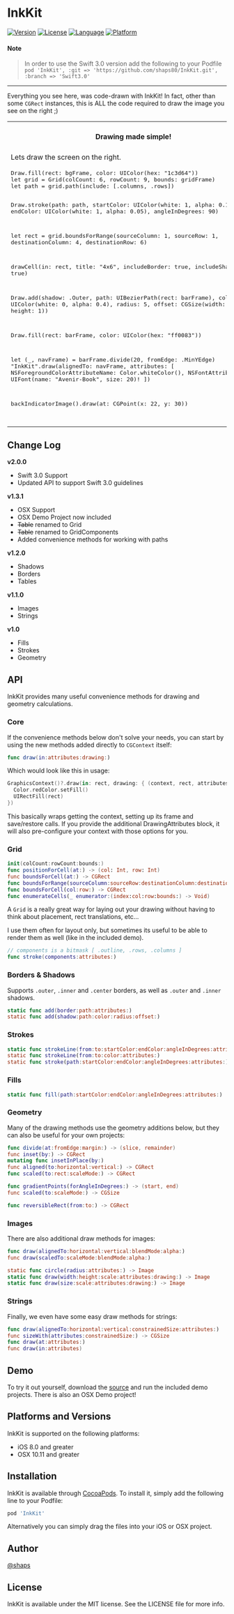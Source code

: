 # InkKit

[![Version](https://img.shields.io/cocoapods/v/InkKit.svg?style=flat)](http://cocoapods.org/pods/InkKit)
[![License](https://img.shields.io/cocoapods/l/InkKit.svg?style=flat)](http://cocoapods.org/pods/InkKit)
[![Language](https://img.shields.io/badge/language-swift-ff69b4.svg)](http://cocoadocs.org/docsets/InkKit)
[![Platform](https://img.shields.io/cocoapods/p/InkKit.svg?style=flat)](http://cocoapods.org/pods/InkKit)

#### Note
> In order to use the Swift 3.0 version add the following to your Podfile
> `pod 'InkKit', :git => 'https://github.com/shaps80/InkKit.git', :branch => 'Swift3.0'`

--- 

Everything you see here, was code-drawn with InkKit! In fact, other than some `CGRect` instances, this is ALL the code required to draw the image you see on the right ;)

<table>
  <tr>
    <th width="30%">Drawing made simple!</th>
    <th width="30%">InkKit In Action</th>
  </tr>
  <tr>
    <td>Lets draw the screen on the right.</td>
    <th rowspan="9"><img src="http://shaps.me/assets/img/blog/InkKit.gif"></th>
  </tr>
  <tr><td><div class="highlight highlight-source-swift"><pre>
Draw.fill(rect: bgFrame, color: UIColor(hex: "1c3d64"))
let grid = Grid(colCount: 6, rowCount: 9, bounds: gridFrame)
let path = grid.path(include: [.columns, .rows])

Draw.stroke(path: path, startColor: UIColor(white: 1, alpha: 0.15),
    endColor: UIColor(white: 1, alpha: 0.05), angleInDegrees: 90)

let rect = grid.boundsForRange(sourceColumn: 1, sourceRow: 1,
                      destinationColumn: 4, destinationRow: 6)

drawCell(in: rect, title: "4x6",
  includeBorder: true, includeShadow: true)

Draw.add(shadow: .Outer, path: UIBezierPath(rect: barFrame),
           color: UIColor(white: 0, alpha: 0.4), radius: 5,
                       offset: CGSize(width: 0, height: 1))

Draw.fill(rect: barFrame, color: UIColor(hex: "ff0083"))

let (_, navFrame) = barFrame.divide(20, fromEdge: .MinYEdge)
"InkKit".draw(alignedTo: navFrame, attributes: [
  NSForegroundColorAttributeName: Color.whiteColor(),
  NSFontAttributeName: UIFont(name: "Avenir-Book", size: 20)!
])

backIndicatorImage().draw(at: CGPoint(x: 22, y: 30))  
</pre></div></td></tr>
</table>

## Change Log

**v2.0.0**

* Swift 3.0 Support
* Updated API to support Swift 3.0 guidelines

**v1.3.1**

* OSX Support
* OSX Demo Project now included
* ~~Table~~ renamed to Grid
* ~~Table~~ renamed to GridComponents
* Added convenience methods for working with paths

**v1.2.0**

* Shadows
* Borders
* Tables

**v1.1.0**

* Images
* Strings

**v1.0**

* Fills
* Strokes
* Geometry

## API

InkKit provides many useful convenience methods for drawing and geometry calculations.

### Core

If the convenience methods below don't solve your needs, you can start by using the new methods added directly to `CGContext` itself:

```swift
func draw(in:attributes:drawing:)
```

Which would look like this in usage:

```swift
GraphicsContext()?.draw(in: rect, drawing: { (context, rect, attributes) in
  Color.redColor.setFill()
  UIRectFill(rect)
})
```

This basically wraps getting the context, setting up its frame and save/restore calls. If you provide the additional DrawingAttributes block, it will also pre-configure your context with those options for you.

### Grid

```swift
init(colCount:rowCount:bounds:)
func positionForCell(at:) -> (col: Int, row: Int)
func boundsForCell(at:) -> CGRect
func boundsForRange(sourceColumn:sourceRow:destinationColumn:destinationRow:) -> CGRect
func boundsForCell(col:row:) -> CGRect
func enumerateCells(_ enumerator:(index:col:row:bounds:) -> Void)
```

A `Grid` is a really great way for laying out your drawing without having to think about placement, rect translations, etc...

I use them often for layout only, but sometimes its useful to be able to render them as well (like in the included demo).

```swift
// components is a bitmask [ .outline, .rows, .columns ]
func stroke(components:attributes:)
```

### Borders & Shadows

Supports `.outer`, `.inner` and `.center` borders, as well as `.outer` and `.inner` shadows.

```swift
static func add(border:path:attributes:)
static func add(shadow:path:color:radius:offset:)
```

### Strokes

```swift
static func strokeLine(from:to:startColor:endColor:angleInDegrees:attributes:)
static func strokeLine(from:to:color:attributes:)
static func stroke(path:startColor:endColor:angleInDegrees:attributes:)
```


### Fills

```swift
static func fill(path:startColor:endColor:angleInDegrees:attributes:)
```

### Geometry

Many of the drawing methods use the geometry additions below, but they can also be useful for your own projects:

```swift
func divide(at:fromEdge:margin:) -> (slice, remainder)
func inset(by:) -> CGRect 			
mutating func insetInPlace(by:)		
func aligned(to:horizontal:vertical:) -> CGRect
func scaled(to:rect:scaleMode:) -> CGRect

func gradientPoints(forAngleInDegrees:) -> (start, end)
func scaled(to:scaleMode:) -> CGSize

func reversibleRect(from:to:) -> CGRect
```

### Images

There are also additional draw methods for images:

```swift
func draw(alignedTo:horizontal:vertical:blendMode:alpha:)
func draw(scaledTo:scaleMode:blendMode:alpha:)

static func circle(radius:attributes:) -> Image
static func draw(width:height:scale:attributes:drawing:) -> Image
static func draw(size:scale:attributes:drawing:) -> Image
```

### Strings

Finally, we even have some easy draw methods for strings:

```swift
func draw(alignedTo:horizontal:vertical:constrainedSize:attributes:)
func sizeWith(attributes:constrainedSize:) -> CGSize
func draw(at:attributes:)
func draw(in:attributes)
```

## Demo

To try it out yourself, download the [source](http://github.com/shaps80/InkKit) and run the included demo projects. There is also an OSX Demo project!

## Platforms and Versions

InkKit is supported on the following platforms:

* iOS 8.0 and greater
* OSX 10.11 and greater

## Installation

InkKit is available through [CocoaPods](http://cocoapods.org). To install
it, simply add the following line to your Podfile:

```ruby
pod 'InkKit'
```

Alternatively you can simply drag the files into your iOS or OSX project.


## Author

[@shaps](http://twitter.com/shaps)

## License

InkKit is available under the MIT license. See the LICENSE file for more info.
